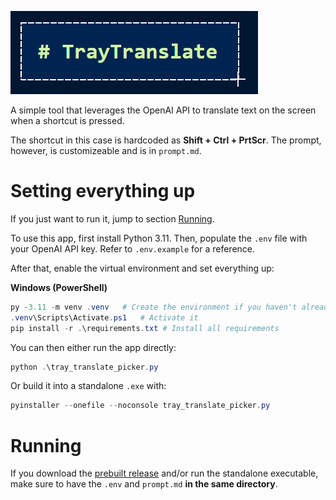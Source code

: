 ![TrayTranslate](static/traytranslate.png)

A simple tool that leverages the OpenAI API to translate text on the screen when a shortcut is pressed.

The shortcut in this case is hardcoded as **Shift + Ctrl + PrtScr**. The prompt, however, is customizeable and is in `prompt.md`.

# Setting everything up

If you just want to run it, jump to section [Running](#Running).

To use this app, first install Python 3.11. Then, populate the `.env` file with your OpenAI API key. 
Refer to `.env.example` for a reference.

After that, enable the virtual environment and set everything up:

**Windows (PowerShell)**

```powershell
py -3.11 -m venv .venv   # Create the environment if you haven't already  
.venv\Scripts\Activate.ps1   # Activate it
pip install -r .\requirements.txt # Install all requirements
```

You can then either run the app directly:

```powershell
python .\tray_translate_picker.py
```

Or build it into a standalone `.exe` with:

```powershell
pyinstaller --onefile --noconsole tray_translate_picker.py
```

# Running

If you download the [prebuilt release](https://github.com/Fusseldieb/traytranslate/releases/) and/or run the standalone executable, make sure to have the `.env` and `prompt.md` **in the same directory**.